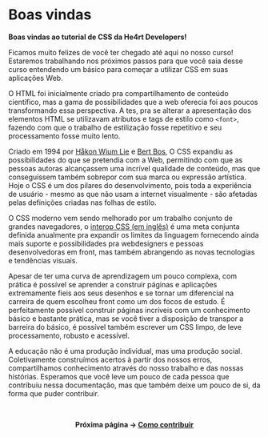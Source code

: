 # Boas vindas

**Boas vindas ao tutorial de CSS da He4rt Developers!**

Ficamos muito felizes de você ter chegado até aqui no nosso curso! Estaremos trabalhando nos próximos passos
para que você saia desse curso entendendo um básico para começar a utilizar CSS em suas aplicações Web.

O HTML foi inicialmente criado pra compartilhamento de conteúdo científico, mas a gama de possibilidades que a web oferecia foi aos poucos transformando essa perspectiva. A tes, pra se alterar a apresentação dos elementos HTML se utilizavam atributos e tags de estilo como `<font>`, fazendo com que o trabalho de estilização fosse repetitivo e seu processamento fosse muito lento. 

Criado em 1994  por [Håkon Wium Lie](https://pt.wikipedia.org/wiki/H%C3%A5kon_Wium_Lie) e [Bert Bos](https://en.wikipedia.org/wiki/Bert_Bos), O CSS expandiu as possibilidades do que se pretendia com a Web, permitindo com que as pessoas autoras alcançassem uma incrível qualidade de conteúdo, mas que conseguissem também sobrepor com sua marca ou expressão artística. Hoje o CSS é um dos pilares do desenvolvimento, pois toda a experiência de usuário - mesmo as que não usam a internet visualmente - são afetadas pelas definições criadas nas folhas de estilo.

O CSS moderno vem sendo melhorado por um trabalho conjunto de grandes navegadores, o [interop CSS (em inglês)](https://web.dev/interop-2023/) é uma meta conjunta definida anualmente pra expandir os limites da linguagem fornecendo ainda mais suporte e possibilidades pra webdesigners e pessoas desenvolvedoras em front, mas também abrangendo as novas tecnologias e tendências visuais.

Apesar de ter uma curva de aprendizagem um pouco complexa, com prática é possível se aprender a construir páginas e aplicações extremamente fieis aos seus desenhos e se tornar um diferencial na carreira de quem escolheu front como um dos focos de estudo. É perfeitamente possível construir páginas incríveis com um conhecimento básico e bastante prática, mas se você tiver a disposição de transpor a barreira do básico, é possível também escrever um CSS limpo, de leve processamento, robusto e acessível.

A educação não é uma produção individual, mas uma produção social. Coletivamente construímos acertos à partir dos nossos erros, compartilhamos conhecimento através do nosso trabalho e das nossas histórias. Esperamos que você leve um pouco de cada pessoa que contribuiu nessa documentação, mas que também deixe um pouco de si, da forma que puder contribuir.

<br />

<div align="center">

**Próxima página &rarr; [Como contribuir](./2-como-contribuir.md)**

</div>
